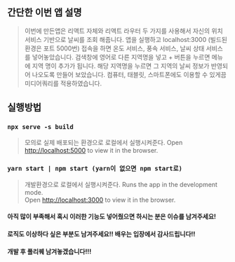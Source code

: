 ## 간단한 이번 앱 설명

> 이번에 만든앱은 리액트 자체와 리액트 라우터 두 가지를 사용해서 자신의 위치서비스 기반으로 날씨를 조회 해줍니다.
> 앱을 실행하고 localhost:3000 (빌드된 환경은 포트 5000번) 접속을 하면 온도 서비스, 풍속 서비스, 날씨 상태 서비스를 넣어놓았습니다.
> 검색창에 영어로 다른 지역명을 넣고 + 버튼을 누르면 메뉴에 지역 명이 추가가 됩니다. 해당 지역명을 누르면 그 지역의 날씨 정보가 반영되어 나오도록 만들어 보았습니다.
> 컴퓨터, 태블릿, 스마트폰에도 이용할 수 있게끔 미디어쿼리를 적용하였습니다.

## 실행방법

### `npx serve -s build`

> 모의로 실제 배포되는 환경으로 로컬에서 실행시켜준다.
> Open [http://localhost:5000](http://localhost:5000) to view it in the browser.

### `yarn start | npm start (yarn이 없으면 npm start로)`

> 개발환경으로 로컬에서 실행시켜준다.
> Runs the app in the development mode.<br />
> Open [http://localhost:3000](http://localhost:3000) to view it in the browser.

#### 아직 많이 부족해서 혹시 이러한 기능도 넣어줬으면 하시는 분은 이슈를 남겨주세요!
#### 로직도 이상하다 싶은 부분도 남겨주세요!! 배우는 입장에서 감사드립니다!!
#### 개발 후 풀리퀘 남겨놓겠습니다!!!